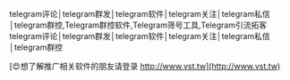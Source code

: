 telegram评论│telegram群发│telegram软件│telegram关注│telegram私信│telegram群控,Telegram群控软件,Telegram筛号工具,Telegram引流拓客
telegram评论│telegram群发│telegram软件│telegram关注│telegram私信│telegram群控

[😍想了解推广相关软件的朋友请登录 http://www.vst.tw](http://www.vst.tw)



